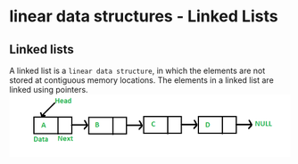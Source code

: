 # linear data structures - Linked Lists
## Linked lists

A linked list is a `linear data structure`, in which the elements are not stored at contiguous memory locations. The elements in a linked list are linked using pointers.
![alt text](https://github.com/Zioq/Algorithms-and-Data-Structures-With-Python/blob/master/18.Linked%20Lists/Linkedlist.png?raw=true) 
